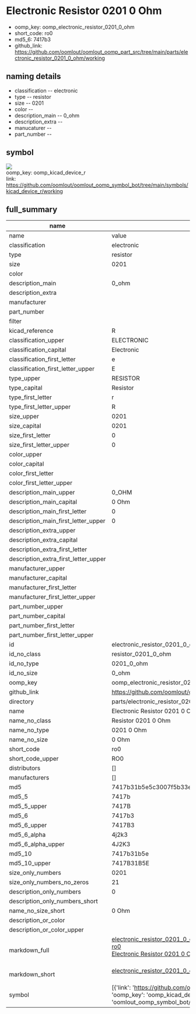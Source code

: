 # Electronic Resistor 0201 0 Ohm

  
* oomp_key: oomp_electronic_resistor_0201_0_ohm 
* short_code: ro0
* md5_6: 7417b3  
* github_link: https://github.com/oomlout/oomlout_oomp_part_src/tree/main/parts/electronic_resistor_0201_0_ohm/working  
## naming details
* classification -- electronic
* type -- resistor
* size -- 0201
* color -- 
* description_main -- 0_ohm
* description_extra -- 
* manucaturer -- 
* part_number -- 



## symbol

![](symbol/{index}/working/working_600.png)  
oomp_key: oomp_kicad_device_r  
link: https://github.com/oomlout/oomlout_oomp_symbol_bot/tree/main/symbols/kicad_device_r/working  


## full_summary
| name | value | 
| --- | --- | 
| name | value | 
| classification | electronic | 
| type | resistor | 
| size | 0201 | 
| color |  | 
| description_main | 0_ohm | 
| description_extra |  | 
| manufacturer |  | 
| part_number |  | 
| filter |  | 
| kicad_reference | R | 
| classification_upper | ELECTRONIC | 
| classification_capital | Electronic | 
| classification_first_letter | e | 
| classification_first_letter_upper | E | 
| type_upper | RESISTOR | 
| type_capital | Resistor | 
| type_first_letter | r | 
| type_first_letter_upper | R | 
| size_upper | 0201 | 
| size_capital | 0201 | 
| size_first_letter | 0 | 
| size_first_letter_upper | 0 | 
| color_upper |  | 
| color_capital |  | 
| color_first_letter |  | 
| color_first_letter_upper |  | 
| description_main_upper | 0_OHM | 
| description_main_capital | 0 Ohm | 
| description_main_first_letter | 0 | 
| description_main_first_letter_upper | 0 | 
| description_extra_upper |  | 
| description_extra_capital |  | 
| description_extra_first_letter |  | 
| description_extra_first_letter_upper |  | 
| manufacturer_upper |  | 
| manufacturer_capital |  | 
| manufacturer_first_letter |  | 
| manufacturer_first_letter_upper |  | 
| part_number_upper |  | 
| part_number_capital |  | 
| part_number_first_letter |  | 
| part_number_first_letter_upper |  | 
| id | electronic_resistor_0201_0_ohm | 
| id_no_class | resistor_0201_0_ohm | 
| id_no_type | 0201_0_ohm | 
| id_no_size | 0_ohm | 
| oomp_key | oomp_electronic_resistor_0201_0_ohm | 
| github_link | https://github.com/oomlout/oomlout_oomp_part_src/tree/main/parts/electronic_resistor_0201_0_ohm/working | 
| directory | parts/electronic_resistor_0201_0_ohm | 
| name | Electronic Resistor 0201 0 Ohm | 
| name_no_class | Resistor 0201 0 Ohm | 
| name_no_type | 0201 0 Ohm | 
| name_no_size | 0 Ohm | 
| short_code | ro0 | 
| short_code_upper | RO0 | 
| distributors | [] | 
| manufacturers | [] | 
| md5 | 7417b31b5e5c3007f5b33e34c4a5255c | 
| md5_5 | 7417b | 
| md5_5_upper | 7417B | 
| md5_6 | 7417b3 | 
| md5_6_upper | 7417B3 | 
| md5_6_alpha | 4j2k3 | 
| md5_6_alpha_upper | 4J2K3 | 
| md5_10 | 7417b31b5e | 
| md5_10_upper | 7417B31B5E | 
| size_only_numbers | 0201 | 
| size_only_numbers_no_zeros | 21 | 
| description_only_numbers | 0 | 
| description_only_numbers_short |   | 
| name_no_size_short | 0 Ohm | 
| description_or_color |   | 
| description_or_color_upper |   | 
| markdown_full | [electronic_resistor_0201_0_ohm](https://github.com/oomlout/oomlout_oomp_part_src/tree/main/parts/electronic_resistor_0201_0_ohm/working)<br>[ro0](https://github.com/oomlout/oomlout_oomp_part_src/tree/main/parts/electronic_resistor_0201_0_ohm/working)<br>[Electronic Resistor 0201 0 Ohm](https://github.com/oomlout/oomlout_oomp_part_src/tree/main/parts/electronic_resistor_0201_0_ohm/working)<br><br> | 
| markdown_short | [electronic_resistor_0201_0_ohm](https://github.com/oomlout/oomlout_oomp_part_src/tree/main/parts/electronic_resistor_0201_0_ohm/working)<br><br> | 
| symbol | [{'link': 'https://github.com/oomlout/oomlout_oomp_symbol_bot/tree/main/symbols/kicad_device_r', 'oomp_key': 'oomp_kicad_device_r', 'directory': 'oomlout_oomp_symbol_bot/symbols/kicad_device_r//working/working.kicad_sym', 'index': 0}] | 
